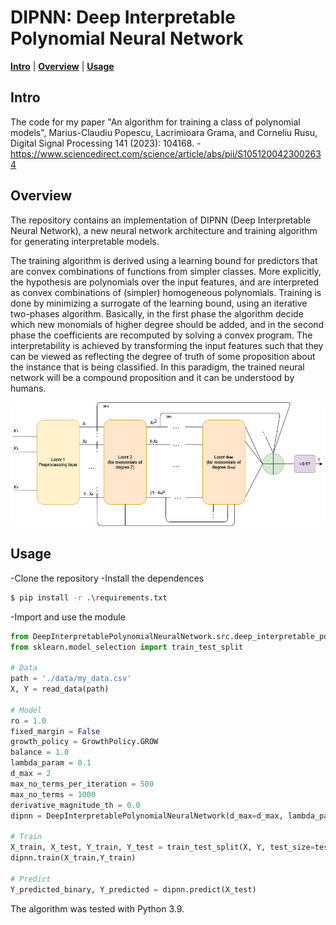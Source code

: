 # DIPNN: Deep Interpretable Polynomial Neural Network

  **[Intro](#intro)**
| **[Overview](#overview)**
| **[Usage](#usage)**

## Intro

The code for my paper "An algorithm for training a class of polynomial models", Marius-Claudiu Popescu, Lacrimioara Grama, and Corneliu Rusu, Digital Signal Processing 141 (2023): 104168. -https://www.sciencedirect.com/science/article/abs/pii/S1051200423002634

## Overview

The repository contains an implementation of DIPNN (Deep Interpretable Neural Network), a new neural network architecture and training algorithm for generating interpretable models. 

The training algorithm is derived using a learning bound for predictors that are convex combinations of functions from simpler classes. More explicitly, the hypothesis are polynomials over the input features, and are interpreted as convex combinations of (simpler) homogeneous polynomials. Training is done by minimizing a surrogate of the learning bound, using an iterative two-phases algorithm. Basically, in the first phase the algorithm decide which new monomials of higher degree should be added, and in the second phase the coefficients are recomputed by solving a convex program. The interpretability is achieved by transforming the input features such that they can be viewed as reflecting the degree of truth of some proposition about the instance that is being classified. In this paradigm, the trained neural network will be a compound proposition and it can be understood by humans.

![Vis](images/network_diagram.png)

## Usage

-Clone the repository
-Install the dependences
```bash
$ pip install -r .\requirements.txt
```
-Import and use the module

```python
from DeepInterpretablePolynomialNeuralNetwork.src.deep_interpretable_polynomial_neural_network import DeepInterpretablePolynomialNeuralNetwork, GrowthPolicy
from sklearn.model_selection import train_test_split

# Data
path = './data/my_data.csv'
X, Y = read_data(path)

# Model
ro = 1.0
fixed_margin = False
growth_policy = GrowthPolicy.GROW
balance = 1.0
lambda_param = 0.1
d_max = 2
max_no_terms_per_iteration = 500
max_no_terms = 1000
derivative_magnitude_th = 0.0
dipnn = DeepInterpretablePolynomialNeuralNetwork(d_max=d_max, lambda_param=lambda_param, balance=balance, fixed_margin=fixed_margin, ro=ro, derivative_magnitude_th=derivative_magnitude_th, coeff_magnitude_th=0.0, max_no_terms_per_iteration=max_no_terms_per_iteration, max_no_terms=max_no_terms, growth_policy=growth_policy)

# Train
X_train, X_test, Y_train, Y_test = train_test_split(X, Y, test_size=test_size)
dipnn.train(X_train,Y_train)

# Predict
Y_predicted_binary, Y_predicted = dipnn.predict(X_test)
```

The algorithm was tested with Python 3.9. 
